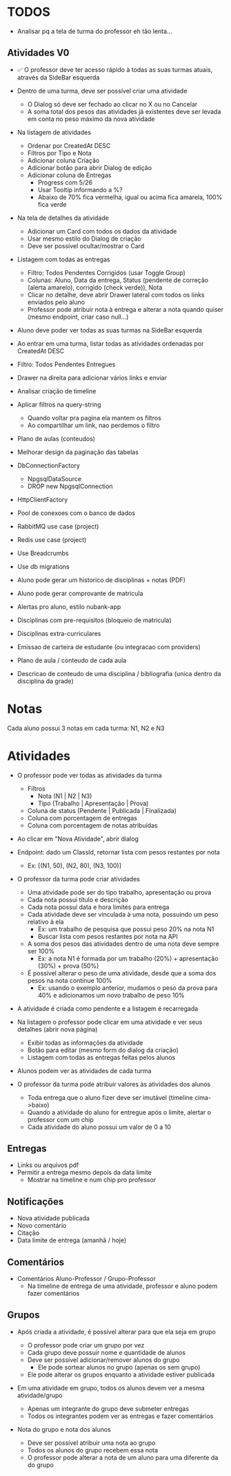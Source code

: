 # TODOS

- Analisar pq a tela de turma do professor eh tão lenta...

## Atividades V0

- ✅ O professor deve ter acesso rápido à todas as suas turmas atuais, através da SideBar esquerda





- Dentro de uma turma, deve ser possível criar uma atividade
    - O Dialog só deve ser fechado ao clicar no X ou no Cancelar
    - A soma total dos pesos das atividades já existentes deve ser levada em conta no peso máximo da nova atividade

- Na listagem de atividades
    - Ordenar por CreatedAt DESC
    - Filtros por Tipo e Nota
    - Adicionar coluna Criação
    - Adicionar botão para abrir Dialog de edição
    - Adicionar coluna de Entregas
        - Progress com 5/26
        - Usar Tooltip informando a %?
        - Abaixo de 70% fica vermelha, igual ou acima fica amarela, 100% fica verde

- Na tela de detalhes da atividade
    - Adicionar um Card com todos os dados da atividade
    - Usar mesmo estilo do Dialog de criação
    - Deve ser possível ocultar/mostrar o Card

- Listagem com todas as entregas
    - Filtro: Todos Pendentes Corrigidos (usar Toggle Group)
    - Colunas: Aluno, Data da entrega, Status (pendente de correção (alerta amarelo), corrigido (check verde)), Nota
    - Clicar no detalhe, deve abrir Drawer lateral com todos os links enviados pelo aluno
    - Professor pode atribuir nota à entrega e alterar a nota quando quiser (mesmo endpoint, criar caso null...)



- Aluno deve poder ver todas as suas turmas na SideBar esquerda

- Ao entrar em uma turma, listar todas as atividades ordenadas por CreatedAt DESC

- Filtro: Todos Pendentes Entregues

- Drawer na direita para adicionar vários links e enviar

- Analisar criação de timeline



























- Aplicar filtros na query-string
    - Quando voltar pra pagina ela mantem os filtros
    - Ao compartilhar um link, nao perdemos o filtro

- Plano de aulas (conteudos)
- Melhorar design da paginação das tabelas

- DbConnectionFactory
    - NpgsqlDataSource
    - DROP new NpgsqlConnection

- HttpClientFactory
- Pool de conexoes com o banco de dados
- RabbitMQ use case (project)
- Redis use case (project)

- Use Breadcrumbs
- Use db migrations

- Aluno pode gerar um historico de disciplinas + notas (PDF)
- Aluno pode gerar comprovante de matricula
- Alertas pro aluno, estilo nubank-app
- Disciplinas com pre-requisitos (bloqueio de matricula)
- Disciplinas extra-curriculares
- Emissao de carteira de estudante (ou integracao com providers)
- Plano de aula / conteudo de cada aula
- Descricao de conteudo de uma disciplina / bibliografia (unica dentro da disciplina da grade)



# Notas

Cada aluno possui 3 notas em cada turma: N1, N2 e N3





# Atividades

- O professor pode ver todas as atividades da turma
    - Filtros
        - Nota (N1 | N2 | N3)
        - Tipo (Trabalho | Apresentação | Prova)
    - Coluna de status (Pendente | Publicada | Finalizada)
    - Coluna com porcentagem de entregas
    - Coluna com porcentagem de notas atribuídas

- Ao clicar em "Nova Atividade", abrir dialog

- Endpoint: dado um ClassId, retornar lista com pesos restantes por nota
    - Ex: [(N1, 50), (N2, 80), (N3, 100)]

- O professor da turma pode criar atividades
    - Uma atividade pode ser do tipo trabalho, apresentação ou prova
    - Cada nota possui título e descrição
    - Cada nota possui data e hora limites para entrega
    - Cada atividade deve ser vinculada à uma nota, possuindo um peso relativo à ela
        - Ex: um trabalho de pesquisa que possui peso 20% na nota N1
        - Buscar lista com pesos restantes por nota na API
    - A soma dos pesos das atividades dentro de uma nota deve sempre ser 100%
        - Ex: a nota N1 é formada por um trabalho (20%) + apresentação (30%) + prova (50%)
    - É possível alterar o peso de uma atividade, desde que a soma dos pesos na nota continue 100%
        - Ex: usando o exemplo anterior, mudamos o peso da prova para 40% e adicionamos um novo trabalho de peso 10%

- A atividade é criada como pendente e a listagem é recarregada

- Na listagem o professor pode clicar em uma atividade e ver seus detalhes (abrir nova página)
    - Exibir todas as informações da atividade
    - Botão para editar (mesmo form do dialog da criação)
    - Listagem com todas as entregas feitas pelos alunos


- Alunos podem ver as atividades de cada turma




- O professor da turma pode atribuir valores às atividades dos alunos
    - Toda entrega que o aluno fizer deve ser imutável (timeline cima->baixo)
    - Quando a atividade do aluno for entregue após o limite, alertar o professor com um chip
    - Cada atividade do aluno possui um valor de 0 a 10


## Entregas

- Links ou arquivos pdf
- Permitir a entrega mesmo depois da data limite
    - Mostrar na timeline e num chip pro professor

## Notificações

- Nova atividade publicada
- Novo comentário
- Citação
- Data limite de entrega (amanhã / hoje)

## Comentários

- Comentários Aluno-Professor / Grupo-Professor
    - Na timeline de entrega de uma atividade, professor e aluno podem fazer comentários

## Grupos

- Após criada a atividade, é possível alterar para que ela seja em grupo
    - O professor pode criar um grupo por vez
    - Cada grupo deve possuir nome e quantidade de alunos
    - Deve ser possível adicionar/remover alunos do grupo
        - Ele pode sortear alunos no grupo (apenas os sem grupo)
    - Ele pode alterar os grupos enquanto a atividade estiver publicada

- Em uma atividade em grupo, todos os alunos devem ver a mesma atividade/grupo
    - Apenas um integrante do grupo deve submeter entregas
    - Todos os integrantes podem ver as entregas e fazer comentários

- Nota do grupo e nota dos alunos
    - Deve ser possível atribuir uma nota ao grupo
    - Todos os alunos do grupo recebem essa nota
    - O professor pode alterar a nota de um aluno para uma diferente da do grupo
